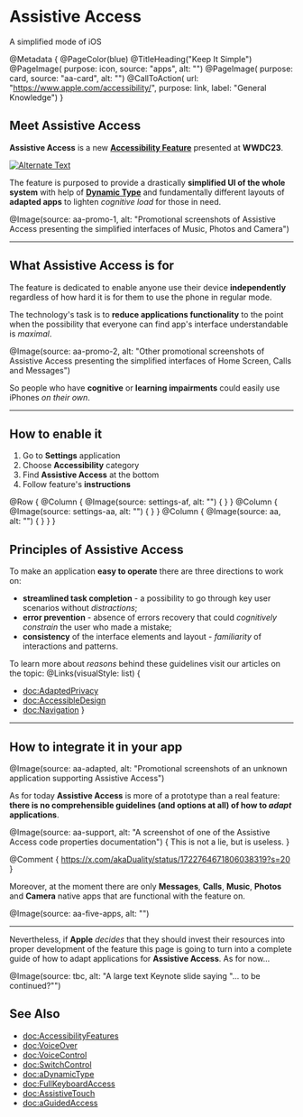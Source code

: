 # Assistive Access

A simplified mode of iOS

@Metadata {
    @PageColor(blue)
    @TitleHeading("Keep It Simple")
    @PageImage(
               purpose: icon, 
               source: "apps", 
               alt: "")
    @PageImage(
               purpose: card, 
               source: "aa-card", 
               alt: "")
    @CallToAction(
                url: "https://www.apple.com/accessibility/",
                purpose: link, 
                label: "General Knowledge")
}


## Meet Assistive Access
**Assistive Access** is a new [**Accessibility Feature**](<doc:AccessibilityFeatures>) presented at **WWDC23**. 

[![Alternate Text](aa-wwdc)](https://developer.apple.com/wwdc23/10032)

The feature is purposed to provide a drastically **simplified UI of the whole system** with help of [**Dynamic Type**](<doc:DynamicType>) and fundamentally different layouts of **adapted apps** to lighten *cognitive load* for those in need. 

@Image(source: aa-promo-1, alt: "Promotional screenshots of Assistive Access presenting the simplified interfaces of Music, Photos and Camera")

------------------------------------------------------


## What Assistive Access is for
The feature is dedicated to enable anyone use their device **independently** regardless of how hard it is for them to use the phone in regular mode. 

The technology's task is to **reduce applications functionality** to the point when the possibility that everyone can find app's interface understandable is *maximal*. 

@Image(source: aa-promo-2, alt: "Other promotional screenshots of Assistive Access presenting the simplified interfaces of Home Screen, Calls and Messages")


So people who have **cognitive** or **learning impairments** could easily use iPhones *on their own*. 

------------------------------------------------------

## How to enable it
1. Go to **Settings** application
2. Choose **Accessibility** category
3. Find **Assistive Access** at the bottom
4. Follow feature's **instructions**

@Row {
    @Column {
       @Image(source: settings-af, alt: "") {
       }
    }
   @Column {
      @Image(source: settings-aa, alt: "") {
      }
   }
   @Column {
      @Image(source: aa, alt: "") {
      }
   }
}

## Principles of Assistive Access
To make an application **easy to operate** there are three directions to work on: 
- **streamlined task completion** - a possibility to go through key user scenarios without *distractions*;
- **error prevention** - absence of errors recovery that could *cognitively constrain* the user who made a mistake;
- **consistency** of the interface elements and layout - *familiarity* of interactions and patterns.

To learn more about *reasons* behind these guidelines visit our articles on the topic:
@Links(visualStyle: list) {
   - <doc:AdaptedPrivacy>
   - <doc:AccessibleDesign>
   - <doc:Navigation>
}

------------------------------------------------------

## How to integrate it in your app

@Image(source: aa-adapted, alt: "Promotional screenshots of an unknown application supporting Assistive Access")

As for today **Assistive Access** is more of a prototype than a real feature: **there is no comprehensible guidelines (and options at all) of how to *adapt* applications**. 

@Image(source: aa-support, alt: "A screenshot of one of the Assistive Access code properties documentation") {
    This is not a lie, but is useless.
}

@Comment {
    https://x.com/akaDuality/status/1722764671806038319?s=20
}

Moreover, at the moment there are only **Messages**, **Calls**, **Music**, **Photos** and **Camera** native apps that are functional with the feature on. 

@Image(source: aa-five-apps, alt: "")

------------------------------------------------------

Nevertheless, if **Apple** *decides* that they should invest their resources into proper development of the feature this page is going to turn into a complete guide of how to adapt applications for **Assistive Access**. As for now...

@Image(source: tbc, alt: "A large text Keynote slide saying \"... to be continued?\"")

## See Also
- <doc:AccessibilityFeatures>
- <doc:VoiceOver>
- <doc:VoiceControl>
- <doc:SwitchControl>
- <doc:aDynamicType>
- <doc:FullKeyboardAccess>
- <doc:AssistiveTouch>
- <doc:aGuidedAccess>
